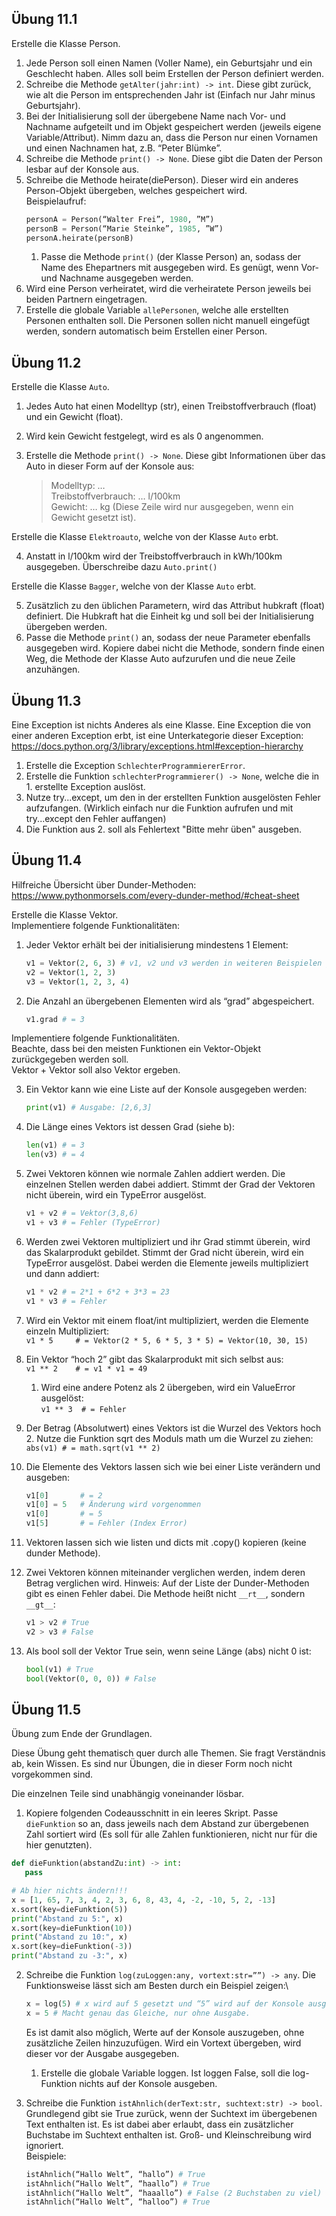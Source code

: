 
## Übung 11.1

Erstelle die Klasse Person.

1. Jede Person soll einen Namen (Voller Name), ein Geburtsjahr und ein Geschlecht haben. Alles soll beim Erstellen der Person definiert werden.
2. Schreibe die Methode `getAlter(jahr:int) -> int`. Diese gibt zurück, wie alt die Person im entsprechenden Jahr ist (Einfach nur Jahr minus Geburtsjahr).
3. Bei der Initialisierung soll der übergebene Name nach Vor- und Nachname aufgeteilt und im Objekt gespeichert werden (jeweils eigene Variable/Attribut). Nimm dazu an, dass die Person nur einen Vornamen und einen Nachnamen hat, z.B. “Peter Blümke”. 
4. Schreibe die Methode `print() -> None`. Diese gibt die Daten der Person lesbar auf der Konsole aus.
5. Schreibe die Methode heirate(diePerson). Dieser wird ein anderes Person-Objekt übergeben, welches gespeichert wird.\
Beispielaufruf:
    ```py
    personA = Person(“Walter Frei”, 1980, ”M”)
    personB = Person(“Marie Steinke”, 1985, ”W”)
    personA.heirate(personB)
    ```
   1. Passe die Methode `print()` (der Klasse Person) an, sodass der Name des Ehepartners mit ausgegeben wird. Es genügt, 
   wenn Vor- und Nachname ausgegeben werden.
6. Wird eine Person verheiratet, wird die verheiratete Person jeweils bei beiden Partnern eingetragen.
7. Erstelle die globale Variable `allePersonen`, welche alle erstellten Personen enthalten soll. Die Personen sollen nicht manuell eingefügt werden, sondern automatisch beim Erstellen einer Person.


## Übung 11.2

Erstelle die Klasse `Auto`.

1. Jedes Auto hat einen Modelltyp (str), einen Treibstoffverbrauch (float) und ein Gewicht (float).
2. Wird kein Gewicht festgelegt, wird es als 0 angenommen.
3. Erstelle die Methode `print() -> None`. Diese gibt Informationen über das Auto in dieser Form auf der Konsole aus:

    >Modelltyp: …\
    Treibstoffverbrauch: … l/100km\
    Gewicht: … kg (Diese Zeile wird nur ausgegeben, wenn ein Gewicht gesetzt ist).

Erstelle die Klasse `Elektroauto`, welche von der Klasse `Auto` erbt.

4. Anstatt in l/100km wird der Treibstoffverbrauch in kWh/100km ausgegeben. 
Überschreibe dazu `Auto.print()`

Erstelle die Klasse `Bagger`, welche von der Klasse `Auto` erbt.

5. Zusätzlich zu den üblichen Parametern, wird das Attribut hubkraft (float) definiert. 
Die Hubkraft hat die Einheit kg und soll bei der Initialisierung übergeben werden.
6. Passe die Methode `print()` an, sodass der neue Parameter ebenfalls ausgegeben wird. 
Kopiere dabei nicht die Methode, sondern finde einen Weg, die Methode der Klasse Auto aufzurufen und die neue Zeile anzuhängen.


## Übung 11.3

Eine Exception ist nichts Anderes als eine Klasse. 
Eine Exception die von einer anderen Exception erbt, ist eine Unterkategorie dieser Exception: 
https://docs.python.org/3/library/exceptions.html#exception-hierarchy

1. Erstelle die Exception `SchlechterProgrammiererError`.
2. Erstelle die Funktion `schlechterProgrammierer() -> None`, welche die in 1. erstellte
Exception auslöst.
3. Nutze try...except, um den in der erstellten Funktion ausgelösten Fehler aufzufangen.
   (Wirklich einfach nur die Funktion aufrufen und mit try...except den Fehler auffangen)
4. Die Funktion aus 2. soll als Fehlertext "Bitte mehr üben" ausgeben.

## Übung 11.4

Hilfreiche Übersicht über Dunder-Methoden: https://www.pythonmorsels.com/every-dunder-method/#cheat-sheet

Erstelle die Klasse Vektor.\
Implementiere folgende Funktionalitäten:

1. Jeder Vektor erhält bei der initialisierung mindestens 1 Element:
    ```py
    v1 = Vektor(2, 6, 3) # v1, v2 und v3 werden in weiteren Beispielen genutzt
    v2 = Vektor(1, 2, 3)
    v3 = Vektor(1, 2, 3, 4)
    ```

2. Die Anzahl an übergebenen Elementen wird als “grad” abgespeichert.
    ```py
    v1.grad # = 3
    ```

Implementiere folgende Funktionalitäten.\
Beachte, dass bei den meisten Funktionen ein Vektor-Objekt zurückgegeben werden soll.\
Vektor + Vektor soll also Vektor ergeben.

3. Ein Vektor kann wie eine Liste auf der Konsole ausgegeben werden:
    ```py
    print(v1) # Ausgabe: [2,6,3]
    ```

4. Die Länge eines Vektors ist dessen Grad (siehe b):
    ```py
    len(v1) # = 3
    len(v3) # = 4
    ```

5. Zwei Vektoren können wie normale Zahlen addiert werden. Die einzelnen Stellen werden dabei addiert. Stimmt der Grad der Vektoren nicht überein, wird ein TypeError ausgelöst.
    ```py
    v1 + v2 # = Vektor(3,8,6)
    v1 + v3 # = Fehler (TypeError)
    ```

6. Werden zwei Vektoren multipliziert und ihr Grad stimmt überein, wird das Skalarprodukt gebildet. Stimmt der Grad nicht überein, wird ein TypeError ausgelöst. Dabei werden die Elemente jeweils multipliziert und dann addiert:
    ```py
    v1 * v2 # = 2*1 + 6*2 + 3*3 = 23
    v1 * v3 # = Fehler
    ```

7. Wird ein Vektor mit einem float/int multipliziert, werden die Elemente einzeln Multipliziert:\
`v1 * 5 	# = Vektor(2 * 5, 6 * 5, 3 * 5) = Vektor(10, 30, 15)`
8. Ein Vektor “hoch 2” gibt das Skalarprodukt mit sich selbst aus:\
`v1 ** 2 	# = v1 * v1 = 49`
   1. Wird eine andere Potenz als 2 übergeben, wird ein ValueError ausgelöst:\
   `v1 ** 3	 # = Fehler`
9. Der Betrag (Absolutwert) eines Vektors ist die Wurzel des Vektors hoch 2. Nutze die Funktion sqrt des Moduls math um die Wurzel zu ziehen:\
`abs(v1) # = math.sqrt(v1 ** 2)`
10. Die Elemente des Vektors lassen sich wie bei einer Liste verändern und ausgeben:
    ```py
    v1[0] 		# = 2
    v1[0] = 5 	# Änderung wird vorgenommen
    v1[0] 		# = 5
    v1[5] 		# = Fehler (Index Error)
    ```

11. Vektoren lassen sich wie listen und dicts mit .copy() kopieren (keine dunder Methode).
12. Zwei Vektoren können miteinander verglichen werden, indem deren Betrag verglichen wird. 
Hinweis: Auf der Liste der Dunder-Methoden gibt es einen Fehler dabei. 
Die Methode heißt nicht `__rt__`, sondern `__gt__`:
    ```py
    v1 > v2 # True
    v2 > v3 # False
    ```
13. Als bool soll der Vektor True sein, wenn seine Länge (abs) nicht 0 ist:
    ```py
    bool(v1) # True
    bool(Vektor(0, 0, 0)) # False
    ```

## Übung 11.5
Übung zum Ende der Grundlagen.

Diese Übung geht thematisch quer durch alle Themen. 
Sie fragt Verständnis ab, kein Wissen. 
Es sind nur Übungen, die in dieser Form noch nicht vorgekommen sind.

Die einzelnen Teile sind unabhängig voneinander lösbar.

1. Kopiere folgenden Codeausschnitt in ein leeres Skript. Passe `dieFunktion` so an, 
dass jeweils nach dem Abstand zur übergebenen Zahl sortiert wird (Es soll für alle Zahlen 
funktionieren, nicht nur für die hier genutzten).
```py
def dieFunktion(abstandZu:int) -> int:
   pass

# Ab hier nichts ändern!!!
x = [1, 65, 7, 3, 4, 2, 3, 6, 8, 43, 4, -2, -10, 5, 2, -13]
x.sort(key=dieFunktion(5))
print("Abstand zu 5:", x)
x.sort(key=dieFunktion(10))
print("Abstand zu 10:", x)
x.sort(key=dieFunktion(-3))
print("Abstand zu -3:", x)
```

2. Schreibe die Funktion `log(zuLoggen:any, vortext:str=””) -> any`.
Die Funktionsweise lässt sich am Besten durch ein Beispiel zeigen:\
    ```py
    x = log(5) # x wird auf 5 gesetzt und “5” wird auf der Konsole ausgegeben.
    x = 5 # Macht genau das Gleiche, nur ohne Ausgabe.
    ```
    Es ist damit also möglich, Werte auf der Konsole auszugeben, ohne zusätzliche Zeilen hinzuzufügen.
    Wird ein Vortext übergeben, wird dieser vor der Ausgabe ausgegeben.

   1. Erstelle die globale Variable loggen. Ist loggen False, soll die log-Funktion nichts auf der Konsole ausgeben.
3. Schreibe die Funktion `istAhnlich(derText:str, suchtext:str) -> bool`. 
Grundlegend gibt sie True zurück, wenn der Suchtext im übergebenen Text enthalten ist. Es ist dabei aber erlaubt, dass ein zusätzlicher Buchstabe im Suchtext enthalten ist. Groß- und Kleinschreibung wird ignoriert.\
Beispiele:
    ```py
    istAhnlich(“Hallo Welt”, “hallo”) # True
    istAhnlich(“Hallo Welt”, “haallo”) # True
    istAhnlich(“Hallo Welt”, “haaallo”) # False (2 Buchstaben zu viel)
    istAhnlich(“Hallo Welt”, “halloo”) # True
    ```






